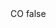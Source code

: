<?xml version="1.0" encoding="UTF-8"?>
<CustomMetadata xmlns="http://soap.sforce.com/2006/04/metadata">
    <label>CO</label>
    <protected>false</protected>
</CustomMetadata>
